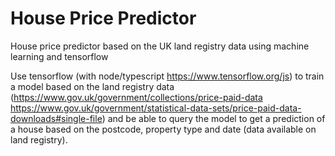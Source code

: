 # House Price Predictor
House price predictor based on the UK land registry data using machine learning and tensorflow

Use tensorflow (with node/typescript https://www.tensorflow.org/js) to train a model based on the land registry data (https://www.gov.uk/government/collections/price-paid-data https://www.gov.uk/government/statistical-data-sets/price-paid-data-downloads#single-file) and be able to query the model to get a prediction of a house based on the postcode, property type and date (data available on land registry).
